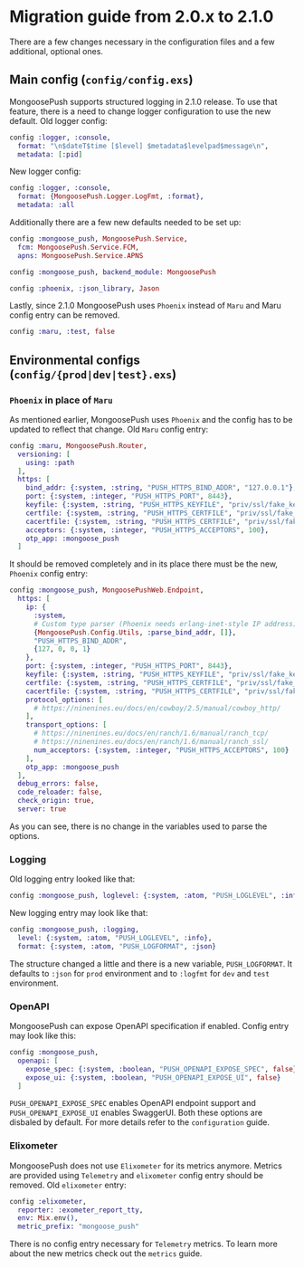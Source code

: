 # Migration guide from 2.0.x to 2.1.0
There are a few changes necessary in the configuration files and a few additional, optional ones.
## Main config (`config/config.exs`)
MongoosePush supports structured logging in 2.1.0 release. To use that feature, there is a need to change logger configuration to use the new default.
Old logger config:

```elixir
config :logger, :console,
  format: "\n$dateT$time [$level] $metadata$levelpad$message\n",
  metadata: [:pid]
```

New logger config:
```elixir
config :logger, :console,
  format: {MongoosePush.Logger.LogFmt, :format},
  metadata: :all
```

Additionally there are a few new defaults needed to be set up:
```elixir
config :mongoose_push, MongoosePush.Service,
  fcm: MongoosePush.Service.FCM,
  apns: MongoosePush.Service.APNS

config :mongoose_push, backend_module: MongoosePush

config :phoenix, :json_library, Jason
```

Lastly, since 2.1.0 MongoosePush uses `Phoenix` instead of `Maru` and Maru config entry can be removed.
```elixir
config :maru, :test, false
```

## Environmental configs (`config/{prod|dev|test}.exs`)

### `Phoenix` in place of `Maru`
As mentioned earlier, MongoosePush uses `Phoenix` and the config has to be updated to reflect that change.
Old `Maru` config entry:
```elixir
config :maru, MongoosePush.Router,
  versioning: [
    using: :path
  ],
  https: [
    bind_addr: {:system, :string, "PUSH_HTTPS_BIND_ADDR", "127.0.0.1"},
    port: {:system, :integer, "PUSH_HTTPS_PORT", 8443},
    keyfile: {:system, :string, "PUSH_HTTPS_KEYFILE", "priv/ssl/fake_key.pem"},
    certfile: {:system, :string, "PUSH_HTTPS_CERTFILE", "priv/ssl/fake_cert.pem"},
    cacertfile: {:system, :string, "PUSH_HTTPS_CERTFILE", "priv/ssl/fake_cert.pem"},
    acceptors: {:system, :integer, "PUSH_HTTPS_ACCEPTORS", 100},
    otp_app: :mongoose_push
  ]
```
It should be removed completely and in its place there must be the new, `Phoenix` config entry:
```elixir
config :mongoose_push, MongoosePushWeb.Endpoint,
  https: [
    ip: {
      :system,
      # Custom type parser (Phoenix needs erlang-inet-style IP address)
      {MongoosePush.Config.Utils, :parse_bind_addr, []},
      "PUSH_HTTPS_BIND_ADDR",
      {127, 0, 0, 1}
    },
    port: {:system, :integer, "PUSH_HTTPS_PORT", 8443},
    keyfile: {:system, :string, "PUSH_HTTPS_KEYFILE", "priv/ssl/fake_key.pem"},
    certfile: {:system, :string, "PUSH_HTTPS_CERTFILE", "priv/ssl/fake_cert.pem"},
    cacertfile: {:system, :string, "PUSH_HTTPS_CERTFILE", "priv/ssl/fake_cert.pem"},
    protocol_options: [
      # https://ninenines.eu/docs/en/cowboy/2.5/manual/cowboy_http/
    ],
    transport_options: [
      # https://ninenines.eu/docs/en/ranch/1.6/manual/ranch_tcp/
      # https://ninenines.eu/docs/en/ranch/1.6/manual/ranch_ssl/
      num_acceptors: {:system, :integer, "PUSH_HTTPS_ACCEPTORS", 100}
    ],
    otp_app: :mongoose_push
  ],
  debug_errors: false,
  code_reloader: false,
  check_origin: true,
  server: true
  ```
  As you can see, there is no change in the variables used to parse the options.

### Logging
Old logging entry looked like that:
```elixir
config :mongoose_push, loglevel: {:system, :atom, "PUSH_LOGLEVEL", :info}
```

New logging entry may look like that:
```elixir
config :mongoose_push, :logging,
  level: {:system, :atom, "PUSH_LOGLEVEL", :info},
  format: {:system, :atom, "PUSH_LOGFORMAT", :json}
```

The structure changed a little and there is a new variable, `PUSH_LOGFORMAT`. It defaults to `:json` for `prod` environment and to `:logfmt` for `dev` and `test` environment.

### OpenAPI
MongoosePush can expose OpenAPI specification if enabled. Config entry may look like this:
```elixir
config :mongoose_push,
  openapi: [
    expose_spec: {:system, :boolean, "PUSH_OPENAPI_EXPOSE_SPEC", false},
    expose_ui: {:system, :boolean, "PUSH_OPENAPI_EXPOSE_UI", false}
  ]
  ```
`PUSH_OPENAPI_EXPOSE_SPEC` enables OpenAPI endpoint support and `PUSH_OPENAPI_EXPOSE_UI` enables SwaggerUI. Both these options are disbaled by default. For more details refer to the `configuration` guide.

### Elixometer
MongoosePush does not use `Elixometer` for its metrics anymore. Metrics are provided using `Telemetry` and `elixometer` config entry should be removed.
Old `elixometer` entry:
```elixir
config :elixometer,
  reporter: :exometer_report_tty,
  env: Mix.env(),
  metric_prefix: "mongoose_push"
  ```

There is no config entry necessary for `Telemetry` metrics. To learn more about the new metrics check out the `metrics` guide.
